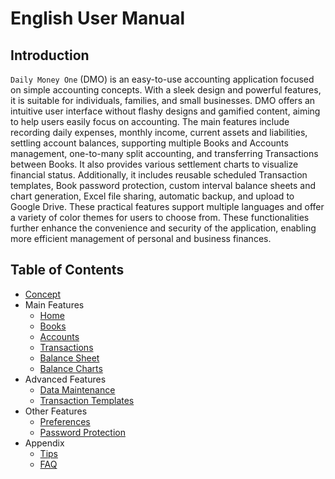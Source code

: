 # English User Manual

## Introduction

`Daily Money One` (DMO) is an easy-to-use accounting application focused on simple accounting concepts. With a sleek design and powerful features, it is suitable for individuals, families, and small businesses. DMO offers an intuitive user interface without flashy designs and gamified content, aiming to help users easily focus on accounting. The main features include recording daily expenses, monthly income, current assets and liabilities, settling account balances, supporting multiple Books and Accounts management, one-to-many split accounting, and transferring Transactions between Books. It also provides various settlement charts to visualize financial status. Additionally, it includes reusable scheduled Transaction templates, Book password protection, custom interval balance sheets and chart generation, Excel file sharing, automatic backup, and upload to Google Drive. These practical features support multiple languages and offer a variety of color themes for users to choose from. These functionalities further enhance the convenience and security of the application, enabling more efficient management of personal and business finances.

## Table of Contents

* [Concept](concept.md)
* Main Features
  * [Home](home.md)
  * [Books](book.md)
  * [Accounts](account.md)
  * [Transactions](transaction-template.md)
  * [Balance Sheet](balancesheet.md)
  * [Balance Charts](balancechart.md)
* Advanced Features
  * [Data Maintenance](data.md)
  * [Transaction Templates](transaction-template.md)
* Other Features
  * [Preferences](preferences.md)
  * [Password Protection](password.md)
* Appendix
  * [Tips](tips.md)
  * [FAQ](faq.md)
